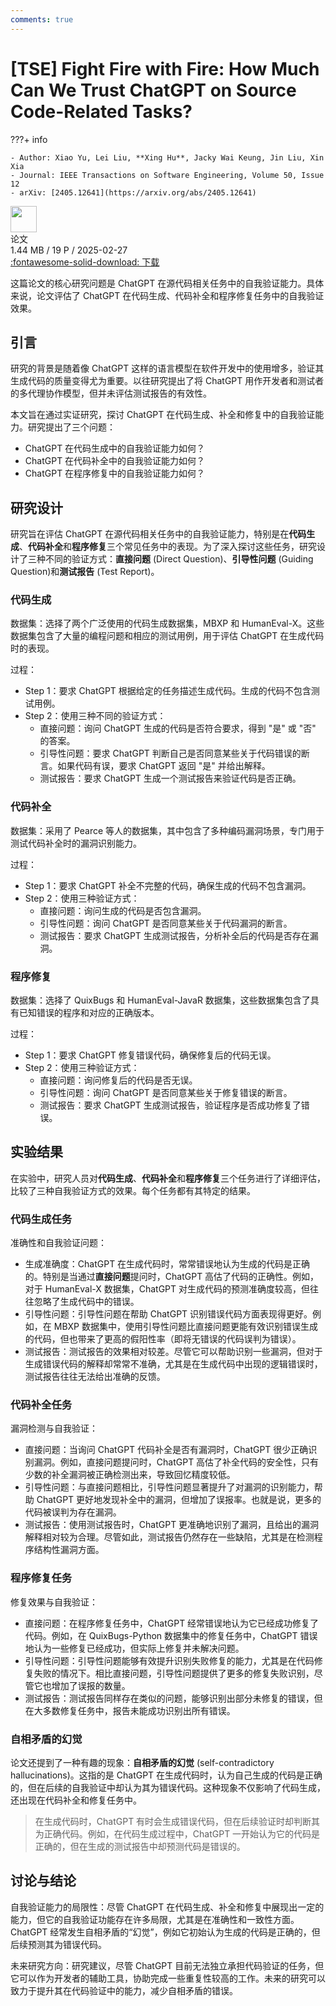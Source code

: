 ```yaml
---
comments: true
---
```


# [TSE] Fight Fire with Fire: How Much Can We Trust ChatGPT on Source Code-Related Tasks?

???+ info

    - Author: Xiao Yu, Lei Liu, **Xing Hu**, Jacky Wai Keung, Jin Liu, Xin Xia
    - Journal: IEEE Transactions on Software Engineering, Volume 50, Issue 12
    - arXiv: [2405.12641](https://arxiv.org/abs/2405.12641)

<div class="card file-block" markdown="1">
<div class="file-icon"><img src="/Note/assets/images/icons/pdf.svg" style="height: 3em;"></div>
<div class="file-body">
<div class="file-title">论文</div>
<div class="file-meta">1.44 MB / 19 P / 2025-02-27</div>
</div>
<a class="down-button" target="_blank" href="/Note/assets/files/science_research/arXiv_2405_12641.pdf" markdown="1">:fontawesome-solid-download: 下载</a>
</div>

这篇论文的核心研究问题是 ChatGPT 在源代码相关任务中的自我验证能力。具体来说，论文评估了 ChatGPT 在代码生成、代码补全和程序修复任务中的自我验证效果。

## 引言

研究的背景是随着像 ChatGPT 这样的语言模型在软件开发中的使用增多，验证其生成代码的质量变得尤为重要。以往研究提出了将 ChatGPT 用作开发者和测试者的多代理协作模型，但并未评估测试报告的有效性。

本文旨在通过实证研究，探讨 ChatGPT 在代码生成、补全和修复中的自我验证能力。研究提出了三个问题：

- ChatGPT 在代码生成中的自我验证能力如何？
- ChatGPT 在代码补全中的自我验证能力如何？
- ChatGPT 在程序修复中的自我验证能力如何？

## 研究设计

研究旨在评估 ChatGPT 在源代码相关任务中的自我验证能力，特别是在**代码生成**、**代码补全**和**程序修复**三个常见任务中的表现。为了深入探讨这些任务，研究设计了三种不同的验证方式：**直接问题** (Direct Question)、**引导性问题** (Guiding Question)和**测试报告** (Test Report)。

### 代码生成

数据集：选择了两个广泛使用的代码生成数据集，MBXP 和 HumanEval-X。这些数据集包含了大量的编程问题和相应的测试用例，用于评估 ChatGPT 在生成代码时的表现。

过程：

- Step 1：要求 ChatGPT 根据给定的任务描述生成代码。生成的代码不包含测试用例。
- Step 2：使用三种不同的验证方式：
    - 直接问题：询问 ChatGPT 生成的代码是否符合要求，得到 "是" 或 "否" 的答案。
    - 引导性问题：要求 ChatGPT 判断自己是否同意某些关于代码错误的断言。如果代码有误，要求 ChatGPT 返回 "是" 并给出解释。
    - 测试报告：要求 ChatGPT 生成一个测试报告来验证代码是否正确。
  
### 代码补全

数据集：采用了 Pearce 等人的数据集，其中包含了多种编码漏洞场景，专门用于测试代码补全时的漏洞识别能力。

过程：

- Step 1：要求 ChatGPT 补全不完整的代码，确保生成的代码不包含漏洞。
- Step 2：使用三种验证方式：
    - 直接问题：询问生成的代码是否包含漏洞。
    - 引导性问题：询问 ChatGPT 是否同意某些关于代码漏洞的断言。
    - 测试报告：要求 ChatGPT 生成测试报告，分析补全后的代码是否存在漏洞。
  
### 程序修复

数据集：选择了 QuixBugs 和 HumanEval-JavaR 数据集，这些数据集包含了具有已知错误的程序和对应的正确版本。

过程：

- Step 1：要求 ChatGPT 修复错误代码，确保修复后的代码无误。
- Step 2：使用三种验证方式：
    - 直接问题：询问修复后的代码是否无误。
    - 引导性问题：询问 ChatGPT 是否同意某些关于修复错误的断言。
    - 测试报告：要求 ChatGPT 生成测试报告，验证程序是否成功修复了错误。

## 实验结果

在实验中，研究人员对**代码生成**、**代码补全**和**程序修复**三个任务进行了详细评估，比较了三种自我验证方式的效果。每个任务都有其特定的结果。

### 代码生成任务

准确性和自我验证问题：

- 生成准确度：ChatGPT 在生成代码时，常常错误地认为生成的代码是正确的。特别是当通过**直接问题**提问时，ChatGPT 高估了代码的正确性。例如，对于 HumanEval-X 数据集，ChatGPT 对生成代码的预测准确度较高，但往往忽略了生成代码中的错误。
- 引导性问题：引导性问题在帮助 ChatGPT 识别错误代码方面表现得更好。例如，在 MBXP 数据集中，使用引导性问题比直接问题更能有效识别错误生成的代码，但也带来了更高的假阳性率（即将无错误的代码误判为错误）。
- 测试报告：测试报告的效果相对较差。尽管它可以帮助识别一些漏洞，但对于生成错误代码的解释却常常不准确，尤其是在生成代码中出现的逻辑错误时，测试报告往往无法给出准确的反馈。

### 代码补全任务

漏洞检测与自我验证：

- 直接问题：当询问 ChatGPT 代码补全是否有漏洞时，ChatGPT 很少正确识别漏洞。例如，直接问题提问时，ChatGPT 高估了补全代码的安全性，只有少数的补全漏洞被正确检测出来，导致回忆精度较低。
- 引导性问题：与直接问题相比，引导性问题显著提升了对漏洞的识别能力，帮助 ChatGPT 更好地发现补全中的漏洞，但增加了误报率。也就是说，更多的代码被误判为存在漏洞。
- 测试报告：使用测试报告时，ChatGPT 更准确地识别了漏洞，且给出的漏洞解释相对较为合理。尽管如此，测试报告仍然存在一些缺陷，尤其是在检测程序结构性漏洞方面。

### 程序修复任务

修复效果与自我验证：

- 直接问题：在程序修复任务中，ChatGPT 经常错误地认为它已经成功修复了代码。例如，在 QuixBugs-Python 数据集中的修复任务中，ChatGPT 错误地认为一些修复已经成功，但实际上修复并未解决问题。
- 引导性问题：引导性问题能够有效提升识别失败修复的能力，尤其是在代码修复失败的情况下。相比直接问题，引导性问题提供了更多的修复失败识别，尽管它也增加了误报的数量。
- 测试报告：测试报告同样存在类似的问题，能够识别出部分未修复的错误，但在大多数修复任务中，报告未能成功识别出所有错误。

### 自相矛盾的幻觉

论文还提到了一种有趣的现象：**自相矛盾的幻觉** (self-contradictory hallucinations)。这指的是 ChatGPT 在生成代码时，认为自己生成的代码是正确的，但在后续的自我验证中却认为其为错误代码。这种现象不仅影响了代码生成，还出现在代码补全和修复任务中。

> 在生成代码时，ChatGPT 有时会生成错误代码，但在后续验证时却判断其为正确代码。例如，在代码生成过程中，ChatGPT 一开始认为它的代码是正确的，但在生成的测试报告中却预测代码是错误的。

## 讨论与结论

自我验证能力的局限性：尽管 ChatGPT 在代码生成、补全和修复中展现出一定的能力，但它的自我验证功能存在许多局限，尤其是在准确性和一致性方面。ChatGPT 经常发生自相矛盾的“幻觉”，例如它初始认为生成的代码是正确的，但后续预测其为错误代码。

未来研究方向：研究建议，尽管 ChatGPT 目前无法独立承担代码验证的任务，但它可以作为开发者的辅助工具，协助完成一些重复性较高的工作。未来的研究可以致力于提升其在代码验证中的能力，减少自相矛盾的错误。
